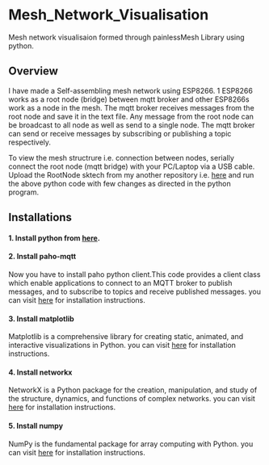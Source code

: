  # Mesh_Network_Visualisation

Mesh network visualisaion formed through painlessMesh Library using python.

## Overview




I have made a Self-assembling mesh network using ESP8266. 1 ESP8266 works as a root node (bridge) between mqtt broker and other ESP8266s work as a node in the mesh. The mqtt broker receives messages from the root node and save it in the text file. Any message from the root node can be broadcast to all node as well as send to a single node. The mqtt broker can send or receive messages by subscribing or publishing a topic respectively. 

To view the mesh structrure i.e. connection between nodes, serially connect the root node (mqtt bridge) with your PC/Laptop via a USB cable. Upload the RootNode sktech from my another repository i.e. [here]([https://github.com/gshubham586/ESP8266MqttMESH_ADHOC](https://github.com/gshubham586/ESP8266MqttMESH_ADHOC)) and run the above python code with few changes as directed in the python program.

## Installations

#### 1. Install python from [here](https://www.python.org/downloads/).

#### 2. Install paho-mqtt
Now you have to install paho python client.This code provides a client class which enable applications to connect to an MQTT broker to publish messages, and to subscribe to topics and receive published messages. you can visit [here](https://pypi.org/project/paho-mqtt/) for installation instructions.

#### 3. Install matplotlib
Matplotlib is a comprehensive library for creating static, animated, and interactive visualizations in Python. you can visit [here](https://pypi.org/project/matplotlib/) for installation instructions.

#### 4. Install networkx
NetworkX is a Python package for the creation, manipulation, and study of the structure, dynamics, and functions of complex networks. you can visit [here](https://pypi.org/project/networkx/) for installation instructions.

#### 5. Install numpy
NumPy is the fundamental package for array computing with Python. you can visit [here](https://pypi.org/project/numpy/) for installation instructions.






